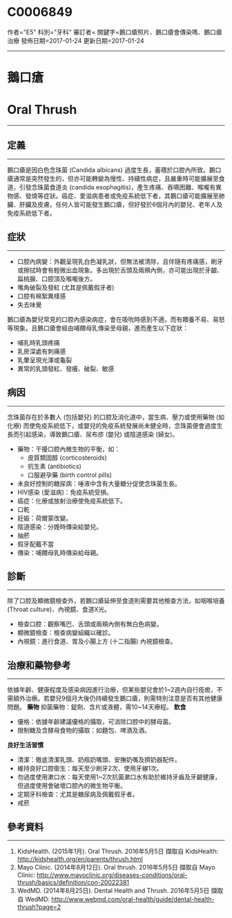 # C0006849
作者="E5"
科別="牙科"
審訂者=
關鍵字=鵝口瘡照片、鵝口瘡會傳染嗎、鵝口瘡 治療
發佈日期=2017-01-24
更新日期=2017-01-24

----------
# 鵝口瘡
# Oral Thrush
----------
## 定義
----------

鵝口瘡是因白色念珠菌 (Candida albicans) 過度生長，蓄積於口腔內所致。鵝口瘡通常是突然發生的，但亦可能轉變為慢性、持續性病症，且嚴重時可能擴展至食道，引發念珠菌食道炎 (candida esophagitis)，產生疼痛、吞嚥困難、喉嚨有異物感、發燒等症狀。癌症、愛滋病患者或免疫系統低下者，其鵝口瘡可能擴展至肺臟、肝臟及皮膚。任何人皆可能發生鵝口瘡，但好發於6個月內的嬰兒、老年人及免疫系統低下者。

## 症狀
----------
- 口腔內病變：外觀呈現乳白色凝乳狀，但無法被清除，且伴隨有疼痛感，刷牙或擦拭時會有輕微出血現象。多出現於舌頭及兩頰內側，亦可能出現於牙齦、扁桃腺、口腔頂及喉嚨後方。
- 嘴角破裂及發紅 (尤其是佩戴假牙者) 
- 口腔有棉絮異樣感
- 失去味覺

鵝口瘡為嬰兒常見的口腔內感染病症，會在吸吮時感到不適，而有餵養不易、易怒等現象。且鵝口瘡會經由哺餵母乳傳染至母親，進而產生以下症狀：

- 哺乳時乳頭疼痛
- 乳房深處有刺痛感 
- 乳暈呈現光澤或龜裂
- 異常的乳頭發紅、發癢、破裂、敏感
## 病因
----------

念珠菌存在於多數人 (包括嬰兒) 的口腔及消化道中，當生病、壓力或使用藥物 (如化療) 而使免疫系統低下，或嬰兒的免疫系統發展尚未健全時，念珠菌便會過度生長而引起感染，導致鵝口瘡、尿布疹 (嬰兒) 或陰道感染 (婦女)。

- 藥物：干擾口腔內微生物的平衡，如：
  - 皮質類固醇 (corticosteroids)
  - 抗生素 (antibiotics)
  - 口服避孕藥 (birth control pills)
- 未良好控制的糖尿病：唾液中含有大量糖分促使念珠菌生長。
- HIV感染 (愛滋病)：免疫系統受損。
- 癌症：化療或放射治療使免疫系統低下。
- 口乾
- 妊娠：荷爾蒙改變。
- 陰道感染：分娩時傳染給嬰兒。
- 抽菸
- 假牙配戴不當
- 傳染：哺餵母乳時傳染給母親。 
## 診斷
----------

除了口腔及顯微鏡檢查外，若鵝口瘡延伸至食道則需要其他檢查方法，如咽喉培養 (Throat culture)、內視鏡、食道X光。

- 檢查口腔：觀察嘴巴、舌頭或兩頰內側有無白色病變。
- 顯微鏡檢查：檢查病變組織以確診。
- 內視鏡：進行食道、胃及小腸上方 (十二指腸) 內視鏡檢查。 
## 治療和藥物參考
----------

依據年齡、健康程度及感染病因進行治療，但某些嬰兒會於1~2週內自行痊癒，不需額外治療。若嬰兒9個月大後仍持續發生鵝口瘡，則需特別注意是否有其他健康問題。
**藥物**
抑菌藥物：錠劑、含片或液體，需10~14天療程。
**飲食**

- 優格：依據年齡建議優格的攝取，可消除口腔中的酵母菌。
- 限制糖及含酵母食物的攝取：如麵包、啤酒及酒。

**良好生活習慣**

- 清潔：徹底清潔乳頭、奶瓶奶嘴頭、安撫奶嘴及擠奶器配件。
- 維持良好口腔衛生：每天至少刷牙2次、使用牙線1次。
- 勿過度使用漱口水：每天使用1~2次抗菌漱口水有助於維持牙齒及牙齦健康，但過度使用會破壞口腔內的微生物平衡。
- 定期牙科檢查：尤其是糖尿病及佩戴假牙者。
- 戒菸
## 參考資料
----------
1. KidsHealth. (2015年1月). Oral Thrush. 2016年5月5日 擷取自 KidsHealth: 
  http://kidshealth.org/en/parents/thrush.html
2. Mayo Clinic. (2014年8月12日). Oral thrush. 2016年5月5日 擷取自 Mayo Clinic: 
  http://www.mayoclinic.org/diseases-conditions/oral-thrush/basics/definition/con-20022381
3. WedMD. (2014年8月25日). Dental Health and Thrush. 2016年5月5日 擷取自 WedMD: 
  http://www.webmd.com/oral-health/guide/dental-health-thrush?page=2

